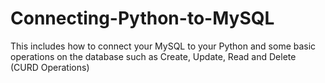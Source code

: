 # Connecting-Python-to-MySQL
This includes how to connect your MySQL to your Python and some basic operations on the database such as Create, Update, Read and Delete (CURD Operations)
